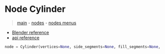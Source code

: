 # Node Cylinder

> [main](../structure.md) - [nodes](nodes.md) - [nodes menus](nodes_menus.md)

- [Blender reference](https://docs.blender.org/manual/en/latest/modeling/geometry_nodes/mesh_primitives/cylinder.html)
 - [api reference]({node.blender_python_ref})

```python
node = Cylinder(vertices=None, side_segments=None, fill_segments=None, radius=None, depth=None, fill_type='NGON')```
